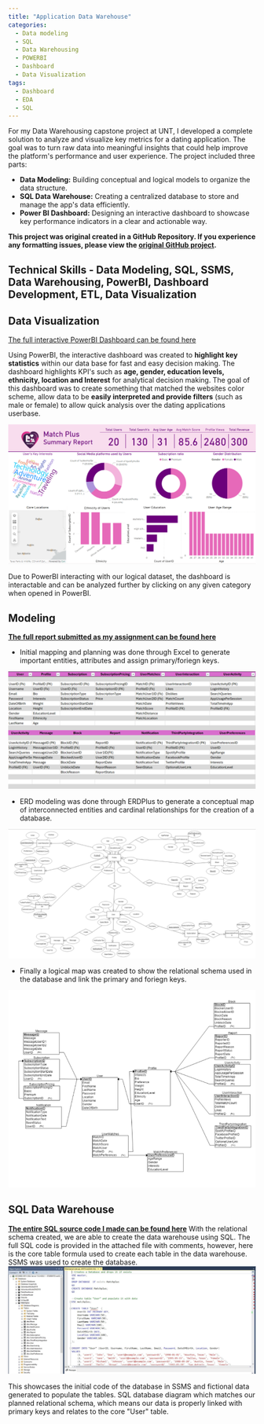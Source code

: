 ```yaml
---
title: "Application Data Warehouse"
categories:
  - Data modeling
  - SQL
  - Data Warehousing
  - POWERBI
  - Dashboard
  - Data Visualization
tags:
  - Dashboard
  - EDA
  - SQL
---
```

For my Data Warehousing capstone project at UNT, I developed a complete solution to analyze and visualize key metrics for a dating application. The goal was to turn raw data into meaningful insights that could help improve the platform's performance and user experience.
The project included three parts:
- **Data Modeling:** Building conceptual and logical models to organize the data structure.
- **SQL Data Warehouse:** Creating a centralized database to store and manage the app's data efficiently.
- **Power BI Dashboard:** Designing an interactive dashboard to showcase key performance indicators in a clear and actionable way.

**This project was original created in a GitHub Repository. If you experience any formatting issues, please view the [original GitHub project](https://github.com/SimpleStepper/MatchPlusWarehouse).**

## Technical Skills - Data Modeling, SQL, SSMS, Data Warehousing, PowerBI, Dashboard Development, ETL, Data Visualization

## Data Visualization 

[The full interactive PowerBI Dashboard can be found here](https://app.powerbi.com/groups/me/reports/1fc12281-522e-46fc-ba79-153c268183cf/ReportSection?ctid=70de1992-07c6-480f-a318-a1afcba03983&experience=power-bi)

Using PowerBI, the interactive dashboard was created to **highlight key statistics** within our data base for fast and easy decision making. The dashboard highlights KPI's such as **age, gender, education levels, ethnicity, location and Interest** for analytical decision making. The goal of this dashboard was to create something that matched the websites color scheme, allow data to be **easily interpreted and provide filters** (such as male or female) to allow quick analysis over the dating applications userbase. 

![alt text](https://github.com/SimpleStepper/MatchPlusWarehouse/blob/main/assets/MatchPlusDashboard.png)

Due to PowerBI interacting with our logical dataset, the dashboard is interactable and can be analyzed further by clicking on any given category when opened in PowerBI.


## Modeling
**[The full report submitted as my assignment can be found here](https://media.licdn.com/dms/document/media/v2/D562DAQFsjdY7YoJFQw/profile-treasury-document-pdf-analyzed/profile-treasury-document-pdf-analyzed/0/1729224219141?e=1738195200&v=beta&t=9KWDbhDM-wRWjfvk7bVIOBPiUJxzb7w0bqn-OHyPS4k)**

- Initial mapping and planning was done through Excel to generate important entities, attributes and assign primary/foriegn keys.
  
![alt text](https://github.com/SimpleStepper/MatchPlusWarehouse/blob/main/assets/MatchPlusExelPlanner.png)

- ERD modeling was done through ERDPlus to generate a conceptual map of interconnected entities and cardinal relationships for the creation of a database.
  
![alt text](https://github.com/SimpleStepper/MatchPlusWarehouse/blob/main/assets/MatchPlusERDPlus%20Diagram.png)

- Finally a logical map was created to show the relational schema used in the database and link the primary and foriegn keys.
  
![alt text](https://github.com/SimpleStepper/MatchPlusWarehouse/blob/main/assets/MatchPlusRelationalDiagram.png)

## SQL Data Warehouse
**[The entire SQL source code I made can be found here](https://github.com/SimpleStepper/MatchPlusWarehouse/blob/main/MatchplusCode.sql)** 
With the relational schema created, we are able to create the data warehouse using SQL. The full
SQL code is provided in the attached file with comments, however, here is the core table formula
used to create each table in the data warehouse. SSMS was used to create the database.
![alt text](https://github.com/SimpleStepper/MatchPlusWarehouse/blob/main/assets/MatchPlusSQLExample.png)

This showcases the initial code of the database in SSMS and fictional data generated to populate the tables. SQL database diagram which matches our planned relational schema, which means our data is properly linked with primary keys and relates to the core "User" table.


